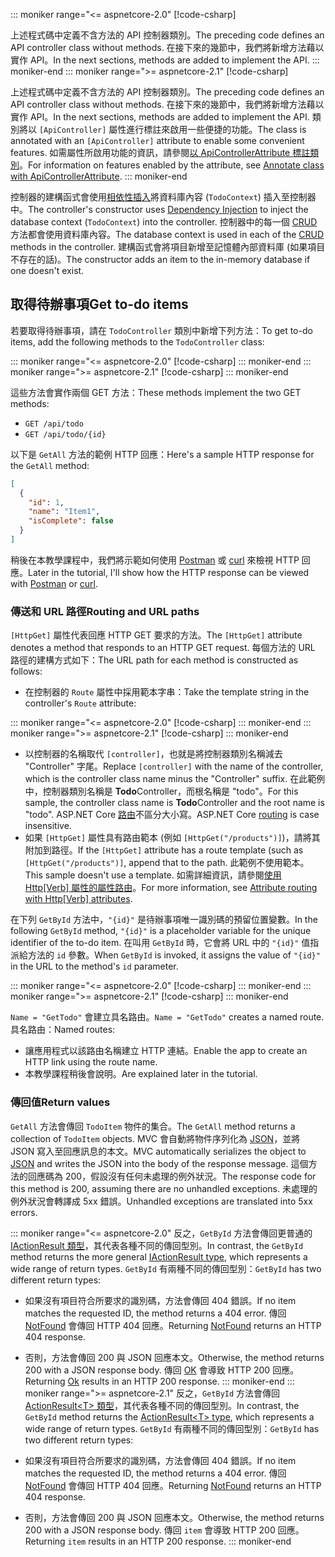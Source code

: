 ::: moniker range="<= aspnetcore-2.0"
[!code-csharp[](../../tutorials/first-web-api/samples/2.0/TodoApi/Controllers/TodoController2.cs?name=snippet_todo1)]

<span data-ttu-id="7d623-101">上述程式碼中定義不含方法的 API 控制器類別。</span><span class="sxs-lookup"><span data-stu-id="7d623-101">The preceding code defines an API controller class without methods.</span></span> <span data-ttu-id="7d623-102">在接下來的幾節中，我們將新增方法藉以實作 API。</span><span class="sxs-lookup"><span data-stu-id="7d623-102">In the next sections, methods are added to implement the API.</span></span>
::: moniker-end
::: moniker range=">= aspnetcore-2.1"
[!code-csharp[](../../tutorials/first-web-api/samples/2.1/TodoApi/Controllers/TodoController2.cs?name=snippet_todo1)]

<span data-ttu-id="7d623-103">上述程式碼中定義不含方法的 API 控制器類別。</span><span class="sxs-lookup"><span data-stu-id="7d623-103">The preceding code defines an API controller class without methods.</span></span> <span data-ttu-id="7d623-104">在接下來的幾節中，我們將新增方法藉以實作 API。</span><span class="sxs-lookup"><span data-stu-id="7d623-104">In the next sections, methods are added to implement the API.</span></span> <span data-ttu-id="7d623-105">類別將以 `[ApiController]` 屬性進行標註來啟用一些便捷的功能。</span><span class="sxs-lookup"><span data-stu-id="7d623-105">The class is annotated with an `[ApiController]` attribute to enable some convenient features.</span></span> <span data-ttu-id="7d623-106">如需屬性所啟用功能的資訊，請參閱[以 ApiControllerAttribute 標註類別](xref:web-api/index#annotate-class-with-apicontrollerattribute)。</span><span class="sxs-lookup"><span data-stu-id="7d623-106">For information on features enabled by the attribute, see [Annotate class with ApiControllerAttribute](xref:web-api/index#annotate-class-with-apicontrollerattribute).</span></span>
::: moniker-end

<span data-ttu-id="7d623-107">控制器的建構函式會使用[相依性插入](xref:fundamentals/dependency-injection)將資料庫內容 (`TodoContext`) 插入至控制器中。</span><span class="sxs-lookup"><span data-stu-id="7d623-107">The controller's constructor uses [Dependency Injection](xref:fundamentals/dependency-injection) to inject the database context (`TodoContext`) into the controller.</span></span> <span data-ttu-id="7d623-108">控制器中的每一個 [CRUD](https://wikipedia.org/wiki/Create,_read,_update_and_delete) 方法都會使用資料庫內容。</span><span class="sxs-lookup"><span data-stu-id="7d623-108">The database context is used in each of the [CRUD](https://wikipedia.org/wiki/Create,_read,_update_and_delete) methods in the controller.</span></span> <span data-ttu-id="7d623-109">建構函式會將項目新增至記憶體內部資料庫 (如果項目不存在的話)。</span><span class="sxs-lookup"><span data-stu-id="7d623-109">The constructor adds an item to the in-memory database if one doesn't exist.</span></span>

## <a name="get-to-do-items"></a><span data-ttu-id="7d623-110">取得待辦事項</span><span class="sxs-lookup"><span data-stu-id="7d623-110">Get to-do items</span></span>

<span data-ttu-id="7d623-111">若要取得待辦事項，請在 `TodoController` 類別中新增下列方法：</span><span class="sxs-lookup"><span data-stu-id="7d623-111">To get to-do items, add the following methods to the `TodoController` class:</span></span>

::: moniker range="<= aspnetcore-2.0"
[!code-csharp[](../../tutorials/first-web-api/samples/2.0/TodoApi/Controllers/TodoController.cs?name=snippet_GetAll)]
::: moniker-end
::: moniker range=">= aspnetcore-2.1"
[!code-csharp[](../../tutorials/first-web-api/samples/2.1/TodoApi/Controllers/TodoController.cs?name=snippet_GetAll)]
::: moniker-end

<span data-ttu-id="7d623-112">這些方法會實作兩個 GET 方法：</span><span class="sxs-lookup"><span data-stu-id="7d623-112">These methods implement the two GET methods:</span></span>

* `GET /api/todo`
* `GET /api/todo/{id}`

<span data-ttu-id="7d623-113">以下是 `GetAll` 方法的範例 HTTP 回應：</span><span class="sxs-lookup"><span data-stu-id="7d623-113">Here's a sample HTTP response for the `GetAll` method:</span></span>

```json
[
  {
    "id": 1,
    "name": "Item1",
    "isComplete": false
  }
]
```

<span data-ttu-id="7d623-114">稍後在本教學課程中，我們將示範如何使用 [Postman](https://www.getpostman.com/) 或 [curl](https://curl.haxx.se/docs/manpage.html) 來檢視 HTTP 回應。</span><span class="sxs-lookup"><span data-stu-id="7d623-114">Later in the tutorial, I'll show how the HTTP response can be viewed with [Postman](https://www.getpostman.com/) or [curl](https://curl.haxx.se/docs/manpage.html).</span></span>

### <a name="routing-and-url-paths"></a><span data-ttu-id="7d623-115">傳送和 URL 路徑</span><span class="sxs-lookup"><span data-stu-id="7d623-115">Routing and URL paths</span></span>

<span data-ttu-id="7d623-116">`[HttpGet]` 屬性代表回應 HTTP GET 要求的方法。</span><span class="sxs-lookup"><span data-stu-id="7d623-116">The `[HttpGet]` attribute denotes a method that responds to an HTTP GET request.</span></span> <span data-ttu-id="7d623-117">每個方法的 URL 路徑的建構方式如下：</span><span class="sxs-lookup"><span data-stu-id="7d623-117">The URL path for each method is constructed as follows:</span></span>

* <span data-ttu-id="7d623-118">在控制器的 `Route` 屬性中採用範本字串：</span><span class="sxs-lookup"><span data-stu-id="7d623-118">Take the template string in the controller's `Route` attribute:</span></span>

::: moniker range="<= aspnetcore-2.0"
[!code-csharp[](../../tutorials/first-web-api/samples/2.0/TodoApi/Controllers/TodoController.cs?name=TodoController&highlight=3)]
::: moniker-end
::: moniker range=">= aspnetcore-2.1"
[!code-csharp[](../../tutorials/first-web-api/samples/2.1/TodoApi/Controllers/TodoController.cs?name=TodoController&highlight=3)]
::: moniker-end

* <span data-ttu-id="7d623-119">以控制器的名稱取代 `[controller]`，也就是將控制器類別名稱減去 "Controller" 字尾。</span><span class="sxs-lookup"><span data-stu-id="7d623-119">Replace `[controller]` with the name of the controller, which is the controller class name minus the "Controller" suffix.</span></span> <span data-ttu-id="7d623-120">在此範例中，控制器類別名稱是 **Todo**Controller，而根名稱是 "todo"。</span><span class="sxs-lookup"><span data-stu-id="7d623-120">For this sample, the controller class name is **Todo**Controller and the root name is "todo".</span></span> <span data-ttu-id="7d623-121">ASP.NET Core [路由](xref:mvc/controllers/routing)不區分大小寫。</span><span class="sxs-lookup"><span data-stu-id="7d623-121">ASP.NET Core [routing](xref:mvc/controllers/routing) is case insensitive.</span></span>
* <span data-ttu-id="7d623-122">如果 `[HttpGet]` 屬性具有路由範本 (例如 `[HttpGet("/products")]`)，請將其附加到路徑。</span><span class="sxs-lookup"><span data-stu-id="7d623-122">If the `[HttpGet]` attribute has a route template (such as `[HttpGet("/products")]`, append that to the path.</span></span> <span data-ttu-id="7d623-123">此範例不使用範本。</span><span class="sxs-lookup"><span data-stu-id="7d623-123">This sample doesn't use a template.</span></span> <span data-ttu-id="7d623-124">如需詳細資訊，請參閱[使用 Http[Verb] 屬性的屬性路由](xref:mvc/controllers/routing#attribute-routing-with-httpverb-attributes)。</span><span class="sxs-lookup"><span data-stu-id="7d623-124">For more information, see [Attribute routing with Http[Verb] attributes](xref:mvc/controllers/routing#attribute-routing-with-httpverb-attributes).</span></span>

<span data-ttu-id="7d623-125">在下列 `GetById` 方法中，`"{id}"` 是待辦事項唯一識別碼的預留位置變數。</span><span class="sxs-lookup"><span data-stu-id="7d623-125">In the following `GetById` method, `"{id}"` is a placeholder variable for the unique identifier of the to-do item.</span></span> <span data-ttu-id="7d623-126">在叫用 `GetById` 時，它會將 URL 中的 `"{id}"` 值指派給方法的 `id` 參數。</span><span class="sxs-lookup"><span data-stu-id="7d623-126">When `GetById` is invoked, it assigns the value of `"{id}"` in the URL to the method's `id` parameter.</span></span>

::: moniker range="<= aspnetcore-2.0"
[!code-csharp[](../../tutorials/first-web-api/samples/2.0/TodoApi/Controllers/TodoController.cs?name=snippet_GetByID&highlight=1-2)]
::: moniker-end
::: moniker range=">= aspnetcore-2.1"
[!code-csharp[](../../tutorials/first-web-api/samples/2.1/TodoApi/Controllers/TodoController.cs?name=snippet_GetByID&highlight=1-2)]
::: moniker-end

<span data-ttu-id="7d623-127">`Name = "GetTodo"` 會建立具名路由。</span><span class="sxs-lookup"><span data-stu-id="7d623-127">`Name = "GetTodo"` creates a named route.</span></span> <span data-ttu-id="7d623-128">具名路由：</span><span class="sxs-lookup"><span data-stu-id="7d623-128">Named routes:</span></span>

* <span data-ttu-id="7d623-129">讓應用程式以該路由名稱建立 HTTP 連結。</span><span class="sxs-lookup"><span data-stu-id="7d623-129">Enable the app to create an HTTP link using the route name.</span></span>
* <span data-ttu-id="7d623-130">本教學課程稍後會說明。</span><span class="sxs-lookup"><span data-stu-id="7d623-130">Are explained later in the tutorial.</span></span>

### <a name="return-values"></a><span data-ttu-id="7d623-131">傳回值</span><span class="sxs-lookup"><span data-stu-id="7d623-131">Return values</span></span>

<span data-ttu-id="7d623-132">`GetAll` 方法會傳回 `TodoItem` 物件的集合。</span><span class="sxs-lookup"><span data-stu-id="7d623-132">The `GetAll` method returns a collection of `TodoItem` objects.</span></span> <span data-ttu-id="7d623-133">MVC 會自動將物件序列化為 [JSON](https://www.json.org/)，並將 JSON 寫入至回應訊息的本文。</span><span class="sxs-lookup"><span data-stu-id="7d623-133">MVC automatically serializes the object to [JSON](https://www.json.org/) and writes the JSON into the body of the response message.</span></span> <span data-ttu-id="7d623-134">這個方法的回應碼為 200，假設沒有任何未處理的例外狀況。</span><span class="sxs-lookup"><span data-stu-id="7d623-134">The response code for this method is 200, assuming there are no unhandled exceptions.</span></span> <span data-ttu-id="7d623-135">未處理的例外狀況會轉譯成 5xx 錯誤。</span><span class="sxs-lookup"><span data-stu-id="7d623-135">Unhandled exceptions are translated into 5xx errors.</span></span>

::: moniker range="<= aspnetcore-2.0"
<span data-ttu-id="7d623-136">反之，`GetById` 方法會傳回更普通的 [IActionResult 類型](xref:web-api/action-return-types#iactionresult-type)，其代表各種不同的傳回型別。</span><span class="sxs-lookup"><span data-stu-id="7d623-136">In contrast, the `GetById` method returns the more general [IActionResult type](xref:web-api/action-return-types#iactionresult-type), which represents a wide range of return types.</span></span> <span data-ttu-id="7d623-137">`GetById` 有兩種不同的傳回型別：</span><span class="sxs-lookup"><span data-stu-id="7d623-137">`GetById` has two different return types:</span></span>

* <span data-ttu-id="7d623-138">如果沒有項目符合所要求的識別碼，方法會傳回 404 錯誤。</span><span class="sxs-lookup"><span data-stu-id="7d623-138">If no item matches the requested ID, the method returns a 404 error.</span></span> <span data-ttu-id="7d623-139">傳回 [NotFound](/dotnet/api/microsoft.aspnetcore.mvc.controllerbase.notfound) 會傳回 HTTP 404 回應。</span><span class="sxs-lookup"><span data-stu-id="7d623-139">Returning [NotFound](/dotnet/api/microsoft.aspnetcore.mvc.controllerbase.notfound) returns an HTTP 404 response.</span></span>
* <span data-ttu-id="7d623-140">否則，方法會傳回 200 與 JSON 回應本文。</span><span class="sxs-lookup"><span data-stu-id="7d623-140">Otherwise, the method returns 200 with a JSON response body.</span></span> <span data-ttu-id="7d623-141">傳回 [OK](/dotnet/api/microsoft.aspnetcore.mvc.controllerbase.ok) 會導致 HTTP 200 回應。</span><span class="sxs-lookup"><span data-stu-id="7d623-141">Returning [Ok](/dotnet/api/microsoft.aspnetcore.mvc.controllerbase.ok) results in an HTTP 200 response.</span></span>
::: moniker-end
::: moniker range=">= aspnetcore-2.1"
<span data-ttu-id="7d623-142">反之，`GetById` 方法會傳回 [ActionResult\<T> 類型](xref:web-api/action-return-types#actionresultt-type)，其代表各種不同的傳回型別。</span><span class="sxs-lookup"><span data-stu-id="7d623-142">In contrast, the `GetById` method returns the [ActionResult\<T> type](xref:web-api/action-return-types#actionresultt-type), which represents a wide range of return types.</span></span> <span data-ttu-id="7d623-143">`GetById` 有兩種不同的傳回型別：</span><span class="sxs-lookup"><span data-stu-id="7d623-143">`GetById` has two different return types:</span></span>

* <span data-ttu-id="7d623-144">如果沒有項目符合所要求的識別碼，方法會傳回 404 錯誤。</span><span class="sxs-lookup"><span data-stu-id="7d623-144">If no item matches the requested ID, the method returns a 404 error.</span></span> <span data-ttu-id="7d623-145">傳回 [NotFound](/dotnet/api/microsoft.aspnetcore.mvc.controllerbase.notfound) 會傳回 HTTP 404 回應。</span><span class="sxs-lookup"><span data-stu-id="7d623-145">Returning [NotFound](/dotnet/api/microsoft.aspnetcore.mvc.controllerbase.notfound) returns an HTTP 404 response.</span></span>
* <span data-ttu-id="7d623-146">否則，方法會傳回 200 與 JSON 回應本文。</span><span class="sxs-lookup"><span data-stu-id="7d623-146">Otherwise, the method returns 200 with a JSON response body.</span></span> <span data-ttu-id="7d623-147">傳回 `item` 會導致 HTTP 200 回應。</span><span class="sxs-lookup"><span data-stu-id="7d623-147">Returning `item` results in an HTTP 200 response.</span></span>
::: moniker-end
